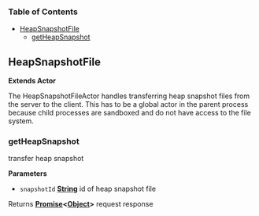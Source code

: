<!-- Generated by documentation.js. Update this documentation by updating the source code. -->

### Table of Contents

-   [HeapSnapshotFile](#heapsnapshotfile)
    -   [getHeapSnapshot](#getheapsnapshot)

## HeapSnapshotFile

**Extends Actor**

The HeapSnapshotFileActor handles transferring heap snapshot files from the
server to the client. This has to be a global actor in the parent process
because child processes are sandboxed and do not have access to the file
system.

### getHeapSnapshot

transfer heap snapshot

**Parameters**

-   `snapshotId` **[String](https://developer.mozilla.org/en-US/docs/Web/JavaScript/Reference/Global_Objects/String)** id of heap snapshot file

Returns **[Promise](https://developer.mozilla.org/en-US/docs/Web/JavaScript/Reference/Global_Objects/Promise)&lt;[Object](https://developer.mozilla.org/en-US/docs/Web/JavaScript/Reference/Global_Objects/Object)>** request response
